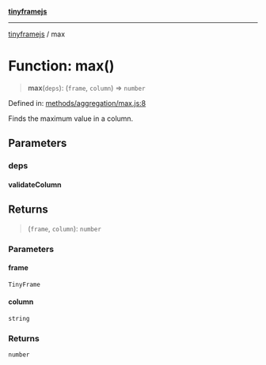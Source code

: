 [**tinyframejs**](../README.md)

***

[tinyframejs](../README.md) / max

# Function: max()

> **max**(`deps`): (`frame`, `column`) => `number`

Defined in: [methods/aggregation/max.js:8](https://github.com/AlphaQuantJS/tinyframejs/blob/774ec19a646fb36d00f0c4a06bec916acd1a47d8/src/methods/aggregation/max.js#L8)

Finds the maximum value in a column.

## Parameters

### deps

#### validateColumn

## Returns

> (`frame`, `column`): `number`

### Parameters

#### frame

`TinyFrame`

#### column

`string`

### Returns

`number`
